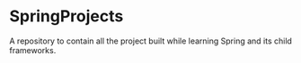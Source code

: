 # SpringProjects
A repository to contain all the project built while learning Spring and its child frameworks.
